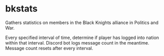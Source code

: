 # bkstats
 Gathers statistics on members in the Black Knights alliance in Politics and War.


Every specified interval of time, determine if player has logged into nation within that interval. Discord bot logs message count in the meantime. Message count resets after every interval.